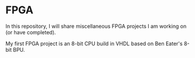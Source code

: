# FPGA
In this repository, I will share miscellaneous FPGA projects I am working on (or have completed).

My first FPGA project is an 8-bit CPU build in VHDL based on Ben Eater's 8-bit BPU.
